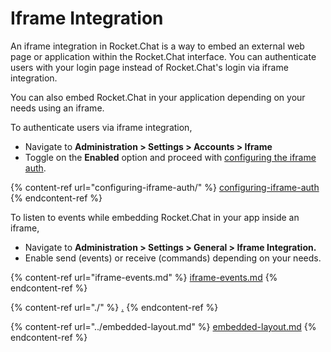 # Iframe Integration

An iframe integration in Rocket.Chat is a way to embed an external web page or application within the Rocket.Chat interface. You can authenticate users with your login page instead of Rocket.Chat's login via iframe integration.

You can also embed Rocket.Chat in your application depending on your needs using an iframe.

To authenticate users via iframe integration,&#x20;

* Navigate to **Administration > Settings > Accounts > Iframe**
* Toggle on the **Enabled** option and proceed with [configuring the iframe auth](configuring-iframe-auth/).

{% content-ref url="configuring-iframe-auth/" %}
[configuring-iframe-auth](configuring-iframe-auth/)
{% endcontent-ref %}

To listen to events while embedding Rocket.Chat in your app inside an iframe,

* Navigate to **Administration > Settings > General > Iframe Integration.**
* Enable send (events) or receive (commands) depending on your needs.

{% content-ref url="iframe-events.md" %}
[iframe-events.md](iframe-events.md)
{% endcontent-ref %}

{% content-ref url="./" %}
[.](./)
{% endcontent-ref %}

{% content-ref url="../embedded-layout.md" %}
[embedded-layout.md](../embedded-layout.md)
{% endcontent-ref %}
